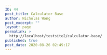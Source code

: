 ```yaml
---
ID: 44
post_title: Calculator Base
author: Nicholas Wong
post_excerpt: ""
layout: page
permalink: >
  http://localhost/testsite2/calculator-base/
published: true
post_date: 2020-08-26 02:49:17
---
```

<!-- wp:themeisle-blocks/advanced-columns {"id":"wp-block-themeisle-blocks-advanced-columns-275a773d","columns":1,"layout":"equal"} -->
<div class="wp-block-themeisle-blocks-advanced-columns has-1-columns has-desktop-equal-layout has-tablet-equal-layout has-mobile-equal-layout has-default-gap has-vertical-unset" id="wp-block-themeisle-blocks-advanced-columns-275a773d"><div class="wp-block-themeisle-blocks-advanced-columns-overlay"></div><div class="innerblocks-wrap"><!-- wp:themeisle-blocks/advanced-column {"id":"wp-block-themeisle-blocks-advanced-column-45dc1c76","columnWidth":"100"} -->
<div class="wp-block-themeisle-blocks-advanced-column" id="wp-block-themeisle-blocks-advanced-column-45dc1c76"></div>
<!-- /wp:themeisle-blocks/advanced-column --></div></div>
<!-- /wp:themeisle-blocks/advanced-columns -->

<!-- wp:paragraph -->
<p></p>
<!-- /wp:paragraph -->